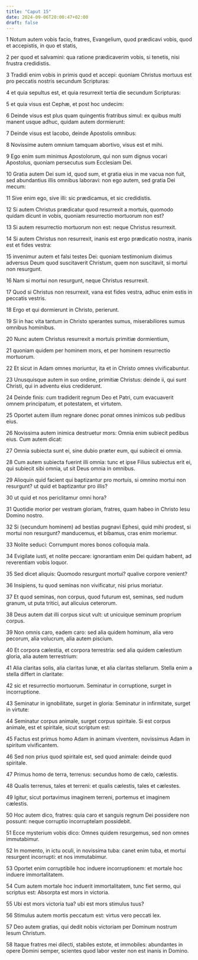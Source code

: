 ```yaml
---
title: "Caput 15"
date: 2024-09-06T20:00:47+02:00
draft: false
---
```



1 Notum autem vobis facio, fratres, Evangelium, quod prædicavi vobis, quod et accepistis, in quo et statis,

2 per quod et salvamini: qua ratione prædicaverim vobis, si tenetis, nisi frustra credidistis.

3 Tradidi enim vobis in primis quod et accepi: quoniam Christus mortuus est pro peccatis nostris secundum Scripturas:

4 et quia sepultus est, et quia resurrexit tertia die secundum Scripturas:

5 et quia visus est Cephæ, et post hoc undecim:

6 Deinde visus est plus quam quingentis fratribus simul: ex quibus multi manent usque adhuc, quidam autem dormierunt:

7 Deinde visus est Iacobo, deinde Apostolis omnibus:

8 Novissime autem omnium tamquam abortivo, visus est et mihi.

9 Ego enim sum minimus Apostolorum, qui non sum dignus vocari Apostolus, quoniam persecutus sum Ecclesiam Dei.

10 Gratia autem Dei sum id, quod sum, et gratia eius in me vacua non fuit, sed abundantius illis omnibus laboravi: non ego autem, sed gratia Dei mecum:

11 Sive enim ego, sive illi: sic prædicamus, et sic credidistis.

12 Si autem Christus prædicatur quod resurrexit a mortuis, quomodo quidam dicunt in vobis, quoniam resurrectio mortuorum non est?

13 Si autem resurrectio mortuorum non est: neque Christus resurrexit.

14 Si autem Christus non resurrexit, inanis est ergo prædicatio nostra, inanis est et fides vestra:

15 invenimur autem et falsi testes Dei: quoniam testimonium diximus adversus Deum quod suscitaverit Christum, quem non suscitavit, si mortui non resurgunt.

16 Nam si mortui non resurgunt, neque Christus resurrexit.

17 Quod si Christus non resurrexit, vana est fides vestra, adhuc enim estis in peccatis vestris.

18 Ergo et qui dormierunt in Christo, perierunt.

19 Si in hac vita tantum in Christo sperantes sumus, miserabiliores sumus omnibus hominibus.

20 Nunc autem Christus resurrexit a mortuis primitiæ dormientium,

21 quoniam quidem per hominem mors, et per hominem resurrectio mortuorum.

22 Et sicut in Adam omnes moriuntur, ita et in Christo omnes vivificabuntur.

23 Unusquisque autem in suo ordine, primitiæ Christus: deinde ii, qui sunt Christi, qui in adventu eius crediderunt.

24 Deinde finis: cum tradiderit regnum Deo et Patri, cum evacuaverit omnem principatum, et potestatem, et virtutem.

25 Oportet autem illum regnare donec ponat omnes inimicos sub pedibus eius.

26 Novissima autem inimica destruetur mors: Omnia enim subiecit pedibus eius. Cum autem dicat:

27 Omnia subiecta sunt ei, sine dubio præter eum, qui subiecit ei omnia.

28 Cum autem subiecta fuerint illi omnia: tunc et ipse Filius subiectus erit ei, qui subiecit sibi omnia, ut sit Deus omnia in omnibus.

29 Alioquin quid facient qui baptizantur pro mortuis, si omnino mortui non resurgunt? ut quid et baptizantur pro illis?

30 ut quid et nos periclitamur omni hora?

31 Quotidie morior per vestram gloriam, fratres, quam habeo in Christo Iesu Domino nostro.

32 Si (secundum hominem) ad bestias pugnavi Ephesi, quid mihi prodest, si mortui non resurgunt? manducemus, et bibamus, cras enim moriemur.

33 Nolite seduci: Corrumpunt mores bonos colloquia mala.

34 Evigilate iusti, et nolite peccare: ignorantiam enim Dei quidam habent, ad reverentiam vobis loquor.

35 Sed dicet aliquis: Quomodo resurgunt mortui? qualive corpore venient?

36 Insipiens, tu quod seminas non vivificatur, nisi prius moriatur.

37 Et quod seminas, non corpus, quod futurum est, seminas, sed nudum granum, ut puta tritici, aut alicuius ceterorum.

38 Deus autem dat illi corpus sicut vult: ut unicuique seminum proprium corpus.

39 Non omnis caro, eadem caro: sed alia quidem hominum, alia vero pecorum, alia volucrum, alia autem piscium.

40 Et corpora cælestia, et corpora terrestria: sed alia quidem cælestium gloria, alia autem terrestrium:

41 Alia claritas solis, alia claritas lunæ, et alia claritas stellarum. Stella enim a stella differt in claritate:

42 sic et resurrectio mortuorum. Seminatur in corruptione, surget in incorruptione.

43 Seminatur in ignobilitate, surget in gloria: Seminatur in infirmitate, surget in virtute:

44 Seminatur corpus animale, surget corpus spiritale. Si est corpus animale, est et spiritale, sicut scriptum est:

45 Factus est primus homo Adam in animam viventem, novissimus Adam in spiritum vivificantem.

46 Sed non prius quod spiritale est, sed quod animale: deinde quod spiritale.

47 Primus homo de terra, terrenus: secundus homo de cælo, cælestis.

48 Qualis terrenus, tales et terreni: et qualis cælestis, tales et cælestes.

49 Igitur, sicut portavimus imaginem terreni, portemus et imaginem cælestis.

50 Hoc autem dico, fratres: quia caro et sanguis regnum Dei possidere non possunt: neque corruptio incorruptelam possidebit.

51 Ecce mysterium vobis dico: Omnes quidem resurgemus, sed non omnes immutabimur.

52 In momento, in ictu oculi, in novissima tuba: canet enim tuba, et mortui resurgent incorrupti: et nos immutabimur.

53 Oportet enim corruptibile hoc induere incorruptionem: et mortale hoc induere immortalitatem.

54 Cum autem mortale hoc induerit immortalitatem, tunc fiet sermo, qui scriptus est: Absorpta est mors in victoria.

55 Ubi est mors victoria tua? ubi est mors stimulus tuus?

56 Stimulus autem mortis peccatum est: virtus vero peccati lex.

57 Deo autem gratias, qui dedit nobis victoriam per Dominum nostrum Iesum Christum.

58 Itaque fratres mei dilecti, stabiles estote, et immobiles: abundantes in opere Domini semper, scientes quod labor vester non est inanis in Domino.

